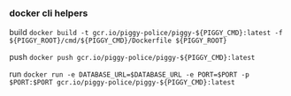 ### docker cli helpers 

build `docker build -t gcr.io/piggy-police/piggy-${PIGGY_CMD}:latest -f ${PIGGY_ROOT}/cmd/${PIGGY_CMD}/Dockerfile ${PIGGY_ROOT}`

push `docker push gcr.io/piggy-police/piggy-${PIGGY_CMD}:latest`

run `docker run -e DATABASE_URL=$DATABASE_URL -e PORT=$PORT -p $PORT:$PORT gcr.io/piggy-police/piggy-${PIGGY_CMD}:latest`